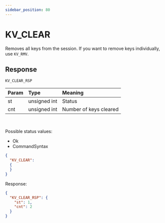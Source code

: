```yaml
---
sidebar_position: 80
---
```


# KV_CLEAR
Removes all keys from the session. If you want to remove keys individually, use `KV_RMV`.


## Response

`KV_CLEAR_RSP`


|Param|Type|Meaning|
|:---|:---|:---|
|st|unsigned int|Status|
|cnt|unsigned int|Number of keys cleared|

<br/>


Possible status values:

- Ok
- CommandSyntax



```json
{
  "KV_CLEAR":
  {
  }
}
```

Response:

```json title="Cleared session which contained two keys"
{
  "KV_CLEAR_RSP": {
    "st": 1,
    "cnt": 2
  }
}
```
